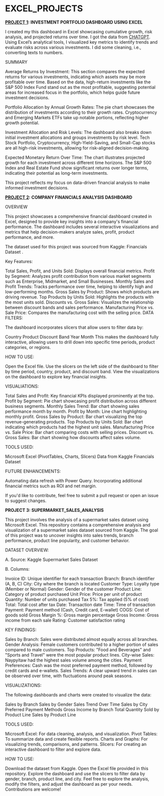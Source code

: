 # EXCEL_PROJECTS

__[PROJECT 1](  https://github.com/MissCheptoo/EXCEL_PROJECTS/tree/main/%20INVESTMENT_ANALYSIS): INVESTMENT PORTFOLIO DASHBOARD USING EXCEL__

I created my this dashboard in Excel showcasing cumulative growth, risk analysis, and projected returns over time. I got the data from [CHATGPT](https://1drv.ms/x/c/a153e5ee08670d95/ER331l1FFCBBkd6_2R5g5vcBxhkxTH05D2xct63rI0Ev7Q).  Using Excel’s analytical tools, I visualized key metrics to identify trends and evaluate risks across various investments. I did some cleaning, i.e., converting texts to numbers. 

SUMMARY

Average Returns by Investment: This section compares the expected returns for various investments, indicating which assets may be more profitable over time. Based on the data, high-return investments like the S&P 500 Index Fund stand out as the most profitable, suggesting potential areas for increased focus in the portfolio, which helps guide future investment decisions.

Portfolio Allocation by Annual Growth Rates: The pie chart showcases the distribution of investments according to their growth rates. Cryptocurrency and Emerging Markets ETFs take up notable portions, reflecting higher growth potential.

Investment Allocation and Risk Levels: The dashboard also breaks down initial investment allocations and groups investments by risk level. Tech Stock Portfolio, Cryptocurrency, High-Yield-Saving, and Small-Cap stocks are all high-risk investments, allowing for risk-aligned decision-making.

Expected Monetary Return Over Time: The chart illustrates projected growth for each investment across different time horizons. The S&P 500 Index and Real Estate Fund show significant returns over longer terms, indicating their potential as long-term investments.

This project reflects my focus on data-driven financial analysis to make informed investment decisions.


__[PROJECT 2](https://github.com/MissCheptoo/EXCEL_PROJECTS/tree/main/%20COMPANY_FINANACIALS): COMPANY FINANCIALS ANALYSIS DASHBOARD__

OVERVIEW

This project showcases a comprehensive financial dashboard created in Excel, designed to provide key insights into a company's financial performance. The dashboard includes several interactive visualizations and metrics that help decision-makers analyze sales, profit, product performance, and more.

The dataset used for this project was sourced from Kaggle: Financials Dataset .

Key Features:

Total Sales, Profit, and Units Sold: Displays overall financial metrics.
Profit by Segment: Analyzes profit contribution from various market segments such as Enterprise, Midmarket, and Small Businesses.
Monthly Sales and Profit Trends: Tracks performance over time, helping to identify high and low-performing months.
Gross Sales by Product: Shows which products are driving revenue.
Top Products by Units Sold: Highlights the products with the most units sold.
Discounts vs. Gross Sales: Visualizes the relationship between discount bands and sales performance.
Manufacturing Price vs. Sale Price: Compares the manufacturing cost with the selling price.
DATA FILTERS:

The dashboard incorporates slicers that allow users to filter data by:

Country
Product
Discount Band
Year
Month
This makes the dashboard fully interactive, allowing users to drill down into specific time periods, product categories, or regions.

HOW TO USE:

Open the Excel file.
Use the slicers on the left side of the dashboard to filter by time period, country, product, and discount band.
View the visualizations on the dashboard to explore key financial insights.

VISUALIATIONS:

Total Sales and Profit: Key financial KPIs displayed prominently at the top.
Profit by Segment: Pie chart showcasing profit distribution across different business segments.
Monthly Sales Trend: Bar chart showing sales performance month by month.
Profit by Month: Line chart highlighting monthly profit.
Gross Sales by Product: Bar chart visualizing the top revenue-generating products.
Top Products by Units Sold: Bar chart indicating which products had the highest unit sales.
Manufacturing Price vs. Sale Price: Bar chart comparing costs with selling prices.
Discount vs. Gross Sales: Bar chart showing how discounts affect sales volume.

TOOLS USED:

Microsoft Excel (PivotTables, Charts, Slicers)
Data from Kaggle Financials Dataset

FUTURE ENHANCEMENTS:

Automating data refresh with Power Query.
Incorporating additional financial metrics such as ROI and net margin.

If you'd like to contribute, feel free to submit a pull request or open an issue to suggest changes.


__PROJECT 3: SUPERMARKET_SALES_ANALYSIS__

This project involves the analysis of a supermarket sales dataset using Microsoft Excel. This repository contains a comprehensive analysis and visualization of a supermarket sales dataset sourced from Kaggle. The goal of this project was to uncover insights into sales trends, branch performance, product line popularity, and customer behavior.

DATASET OVERVIEW:

A. Source: Kaggle Supermarket Sales Dataset

B. Columns:

Invoice ID: Unique identifier for each transaction
Branch: Branch identifier (A, B, C)
City: City where the branch is located
Customer Type: Loyalty type (Member or Normal)
Gender: Gender of the customer
Product Line: Category of product purchased
Unit Price: Price per unit of product
Quantity: Number of units purchased
Tax 5%: Tax applied (5% of cost)
Total: Total cost after tax
Date: Transaction date
Time: Time of transaction
Payment: Payment method (Cash, Credit card, E-wallet)
COGS: Cost of goods sold
Gross Margin %: Gross margin percentage
Gross Income: Gross income from each sale
Rating: Customer satisfaction rating

KEY FINDINGS:

Sales by Branch: Sales were distributed almost equally across all branches.
Gender Analysis: Female customers contributed to a higher portion of sales compared to male customers.
Top Products: "Food and Beverages" and "Sports and Travel" were the most popular product lines.
City-wise Sales: Naypyitaw had the highest sales volume among the cities.
Payment Preferences: Cash was the most preferred payment method, followed by credit cards and e-wallets.
Sales Trends: A clear upward trend in sales can be observed over time, with fluctuations around peak seasons.

VISUALIZATIONS:

The following dashboards and charts were created to visualize the data:

Sales by Branch
Sales by Gender
Sales Trend Over Time
Sales by City
Preferred Payment Methods
Gross Income by Branch
Total Quantity Sold by Product Line
Sales by Product Line

TOOLS USED:

Microsoft Excel: For data cleaning, analysis, and visualization.
Pivot Tables: To summarize data and create flexible reports.
Charts and Graphs: For visualizing trends, comparisons, and patterns.
Slicers: For creating an interactive dashboard to filter and explore data.

HOW TO USE:

Download the dataset from Kaggle.
Open the Excel file provided in this repository.
Explore the dashboard and use the slicers to filter data by gender, branch, product line, and city.
Feel free to explore the analysis, modify the filters, and adjust the dashboard as per your needs. Contributions are welcome!
